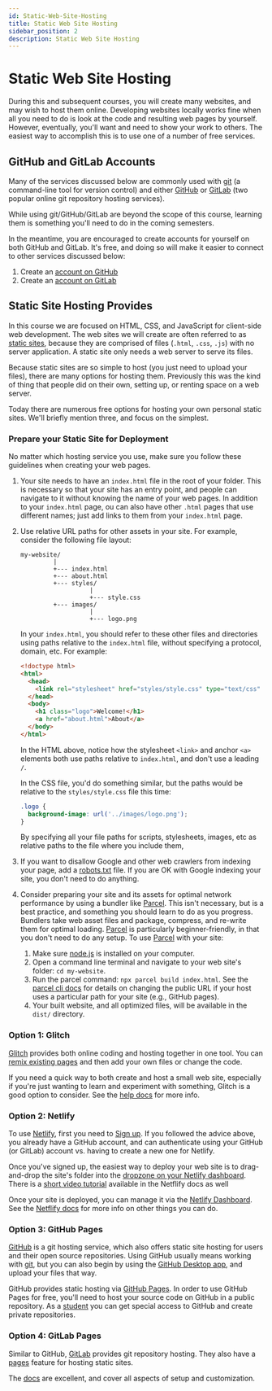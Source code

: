 ```yaml
---
id: Static-Web-Site-Hosting
title: Static Web Site Hosting
sidebar_position: 2
description: Static Web Site Hosting
---
```


# Static Web Site Hosting

During this and subsequent courses, you will create many websites, and
may wish to host them online. Developing websites locally works fine
when all you need to do is look at the code and resulting web pages by
yourself. However, eventually, you'll want and need to show your work
to others. The easiest way to accomplish this is to use one of a number
of free services.

## GitHub and GitLab Accounts

Many of the services discussed below are commonly used with [git](https://git-scm.com/) (a command-line tool for version control)
and either [GitHub](https://github.com/) or [GitLab](https://about.gitlab.com/) (two popular online git repository hosting services).

While using git/GitHub/GitLab are beyond the scope of this course, learning
them is something you'll need to do in the coming semesters.

In the meantime, you are encouraged to create accounts for yourself on both GitHub and GitLab. It's free, and doing so will make it easier to connect to other services discussed below:

1. Create an [account on GitHub](https://github.com/join)
1. Create an [account on GitLab](https://gitlab.com/users/sign_in)

## Static Site Hosting Provides

In this course we are focused on HTML, CSS, and JavaScript for client-side
web development. The web sites we will create are often referred to as
[static sites](https://en.wikipedia.org/wiki/Static_web_page), because they
are comprised of files (`.html`, `.css`, `.js`) with no server application.
A static site only needs a web server to serve its files.

Because static sites are so simple to host (you just need to upload your files),
there are many options for hosting them. Previously this was the kind of thing
that people did on their own, setting up, or renting space on a web server.

Today there are numerous free options for hosting your own personal static sites.
We'll briefly mention three, and focus on the simplest.

### Prepare your Static Site for Deployment

No matter which hosting service you use, make sure you follow these guidelines
when creating your web pages.

1. Your site needs to have an `index.html` file in the root of your folder. This is necessary so that your site has an entry point, and people can navigate to it without knowing the name of your web pages. In addition to your `index.html` page, ou can also have other `.html` pages that use different names; just add links to them from your `index.html` page.
1. Use relative URL paths for other assets in your site. For example, consider the following file layout:

   ```
   my-website/
            |
            +--- index.html
            +--- about.html
            +--- styles/
                      |
                      +--- style.css
            +--- images/
                      |
                      +--- logo.png
   ```

   In your `index.html`, you should refer to these other files and directories using paths relative to the `index.html` file, without specifying a protocol, domain, etc. For example:

   ```html
   <!doctype html>
   <html>
     <head>
       <link rel="stylesheet" href="styles/style.css" type="text/css" />
     </head>
     <body>
       <h1 class="logo">Welcome!</h1>
       <a href="about.html">About</a>
     </body>
   </html>
   ```

   In the HTML above, notice how the stylesheet `<link>` and anchor `<a>` elements both use paths relative to `index.html`, and don't use a leading `/`.

   In the CSS file, you'd do something similar, but the paths would be relative to the `styles/style.css` file this time:

   ```css
   .logo {
     background-image: url('../images/logo.png');
   }
   ```

   By specifying all your file paths for scripts, stylesheets, images, etc as relative paths to the file where you include them,

1. If you want to disallow Google and other web crawlers from indexing your page, add a [robots.txt](http://www.robotstxt.org/robotstxt.html) file. If you are OK with Google indexing your site, you don't need to do anything.
1. Consider preparing your site and its assets for optimal network performance by using a bundler like [Parcel](https://parceljs.org/). This isn't necessary, but is a best practice, and something you should learn to do as you progress. Bundlers take web asset files and package, compress, and re-write them for optimal loading. [Parcel](https://parceljs.org/) is particularly beginner-friendly, in that you don't need to do any setup. To use [Parcel](https://parceljs.org/) with your site:
   1. Make sure [node.js](https://nodejs.org/en/download/) is installed on your computer.
   1. Open a command line terminal and navigate to your web site's folder: `cd my-website`.
   1. Run the parcel command: `npx parcel build index.html`. See the [parcel cli docs](https://parceljs.org/cli.html#set-the-public-url-to-serve-on) for details on changing the public URL if your host uses a particular path for your site (e.g., GitHub pages).
   1. Your built website, and all optimized files, will be available in the `dist/` directory.

### Option 1: Glitch

[Glitch](https://glitch.com/) provides both online coding and hosting together in one tool. You can [remix existing pages](https://glitch.com/edit/#!/remix/hello-webpage) and then add your own files or change the code.

If you need a quick way to both create and host a small web site, especially if you're just wanting to learn and experiment with something, Glitch is a good option to consider. See the [help docs](https://glitch.com/help/) for more info.

### Option 2: Netlify

To use [Netlify](https://www.netlify.com), first you need to [Sign up](https://app.netlify.com/signup). If you followed the advice above, you already
have a GitHub account, and can authenticate using your GitHub (or GitLab) account
vs. having to create a new one for Netlify.

Once you've signed up, the easiest way to deploy your web site is to
drag-and-drop the site's folder into the [dropzone on your Netlify dashboard](https://app.netlify.com/account/sites). There is a [short video tutorial](https://www.netlify.com/docs/manual-deploys/#drag-drop) available in the Netflify docs as well

Once your site is deployed, you can manage it via the [Netlify Dashboard](https://app.netlify.com/account/sites). See the [Netflify docs](https://www.netlify.com/docs/) for more info on other things you can do.

### Option 3: GitHub Pages

[GitHub](https://github.com/) is a git hosting service, which also offers static site hosting for users and their open source repositories. Using GitHub usually
means working with [git](https://git-scm.com/), but you can also begin by using the [GitHub Desktop app](https://desktop.github.com/), and upload your files that way.

GitHub provides static hosting via [GitHub Pages](https://pages.github.com/).
In order to use GitHub Pages for free, you'll need to host your source code on GitHub in a public repository. As a [student](https://education.github.com/students) you can get special access to GitHub and create private repositories.

### Option 4: GitLab Pages

Similar to GitHub, [GitLab](https://about.gitlab.com/) provides git repository hosting. They also have a [pages](https://about.gitlab.com/product/pages/) feature for hosting static sites.

The [docs](https://docs.gitlab.com/ee/user/project/pages/#getting-started) are excellent, and cover all aspects of setup and customization.
